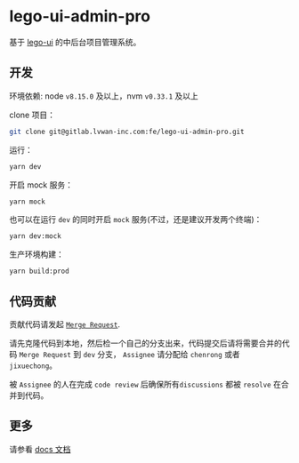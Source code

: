 # lego-ui-admin-pro

基于 [lego-ui](http://lego-ui.lvwan-inc.com/doc/) 的中后台项目管理系统。

## 开发

环境依赖: node `v8.15.0` 及以上，nvm `v0.33.1` 及以上

clone 项目：

```bash
git clone git@gitlab.lvwan-inc.com:fe/lego-ui-admin-pro.git
```

运行：

```bash
yarn dev
```

开启 mock 服务：

```bash
yarn mock 
```

也可以在运行 `dev` 的同时开启 `mock` 服务(不过，还是建议开发两个终端)：

```bash
yarn dev:mock
```

生产环境构建：

```bash 
yarn build:prod
```

## 代码贡献

贡献代码请发起 [`Merge Request`](https://docs.gitlab.com/ee/gitlab-basics/add-merge-request.html).

请先克隆代码到本地，然后检一个自己的分支出来，代码提交后请将需要合并的代码 `Merge Request` 到 `dev` 分支， `Assignee` 请分配给 `chenrong` 或者 `jixuechong`。

被 `Assignee` 的人在完成 `code review` 后确保所有`discussions` 都被 `resolve` 在合并到代码。

## 更多

请参看 [docs 文档](./docs/开发指南.md)

